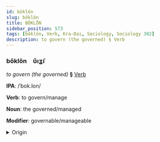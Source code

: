 ```yaml
---
id: bôklôn
slug: bôklôn
title: BÔKLÔN
sidebar_position: 573
tags: [bôklôn, Verb, Kra-Dai, Sociology, Sociology 302]
description: to govern (the governed) § Verb
---
```


### bôklôn&emsp;<span kind="abugida">ʋ̑ıʓ̃ı</span>

*to govern (the governed)* **§** [Verb](../../tags/Verb)

**IPA**: /ˈbok.lon/

**Verb**: to govern/manage

**Noun**: the governed/managed

**Modifier**: governable/manageable

<details>
    <summary>Origin</summary>
    Thai ปกครอง bpòk-krɔɔng /pok̚˨˩.kʰrɔːŋ˧/<br/>
    <em>Kra-Dai Language Family</em>
</details>